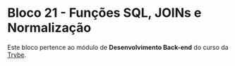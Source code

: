 # Bloco 21 - Funções SQL, JOINs e Normalização

Este bloco pertence ao módulo de **Desenvolvimento Back-end** do curso da [Trybe](https://www.betrybe.com/).
